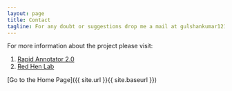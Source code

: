 ```yaml
---
layout: page
title: Contact
tagline: For any doubt or suggestions drop me a mail at gulshankumar1210iiit@gmail.com  
---
```


For more information about the project please visit:
1. [Rapid Annotator 2.0](https://github.com/gulshan-mittal/RapidAnnotator-2.0)
2. [Red Hen Lab](https://sites.google.com/site/distributedlittleredhen/summer-of-code/red-hen-lab---google-summer-of-code-2019-projects)

[Go to the Home Page]({{ site.url }}{{ site.baseurl }})
